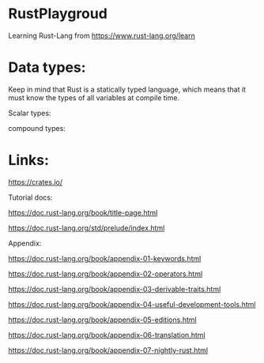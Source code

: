 # RustPlaygroud
Learning Rust-Lang from https://www.rust-lang.org/learn


# Data types:
Keep in mind that Rust is a statically typed language, which means that it must know the types of all variables at compile time.

Scalar types:



compound types:


# Links:
https://crates.io/

Tutorial docs:

https://doc.rust-lang.org/book/title-page.html

https://doc.rust-lang.org/std/prelude/index.html


Appendix:

https://doc.rust-lang.org/book/appendix-01-keywords.html

https://doc.rust-lang.org/book/appendix-02-operators.html

https://doc.rust-lang.org/book/appendix-03-derivable-traits.html

https://doc.rust-lang.org/book/appendix-04-useful-development-tools.html

https://doc.rust-lang.org/book/appendix-05-editions.html



https://doc.rust-lang.org/book/appendix-06-translation.html

https://doc.rust-lang.org/book/appendix-07-nightly-rust.html
